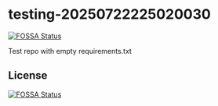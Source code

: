 # testing-20250722225020030
[![FOSSA Status](https://app.fossa.com/api/projects/git%2Bgithub.com%2Fkirogum%2Ftesting-20250722225020030.svg?type=shield)](https://app.fossa.com/projects/git%2Bgithub.com%2Fkirogum%2Ftesting-20250722225020030?ref=badge_shield)

Test repo with empty requirements.txt


## License
[![FOSSA Status](https://app.fossa.com/api/projects/git%2Bgithub.com%2Fkirogum%2Ftesting-20250722225020030.svg?type=large)](https://app.fossa.com/projects/git%2Bgithub.com%2Fkirogum%2Ftesting-20250722225020030?ref=badge_large)